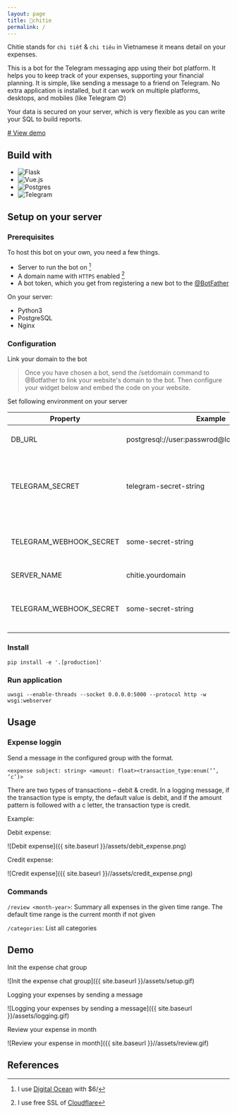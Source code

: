 ```yaml
---
layout: page
title: 🤖chitie
permalink: /
---
```



Chitie stands for `chi tiết` & `chi tiêu` in Vietnamese it means detail on your expenses. 

This is a bot for the Telegram messaging app using their bot platform. It helps you to keep track of your expenses, supporting your financial planning. 
It is simple, like sending a message to a friend on Telegram. No extra application is installed, but it can work on multiple platforms, desktops, and mobiles (like Telegram 😊)

Your data is secured on your server, which is very flexible as you can write your SQL to build reports.

[# View demo](#demo)


## Build with

* ![Flask](https://img.shields.io/badge/flask-%23000.svg?style=for-the-badge&logo=flask&logoColor=white)
* ![Vue.js](https://img.shields.io/badge/vuejs-%2335495e.svg?style=for-the-badge&logo=vuedotjs&logoColor=%234FC08D)
* ![Postgres](https://img.shields.io/badge/postgres-%23316192.svg?style=for-the-badge&logo=postgresql&logoColor=white)
* ![Telegram](https://img.shields.io/badge/Telegram-2CA5E0?style=for-the-badge&logo=telegram&logoColor=white)

## Setup on your server
### Prerequisites

To host this bot on your own, you need a few things.
* Server to run the bot on [^1]
* A domain name with `HTTPS` enabled [^2]
* A bot token, which you get from registering a new bot to the [@BotFather](https://t.me/BotFather)

On your server:
* Python3
* PostgreSQL
* Nginx


### Configuration
Link your domain to the bot

> Once you have chosen a bot, send the /setdomain command to @Botfather to link your website's domain to the bot. Then configure your widget below and embed the code on your website.


Set following environment on your server


| Property                | Example                                          | Description                                                  |
|-------------------------|--------------------------------------------------|--------------------------------------------------------------|
| DB_URL                  | postgresql://user:passwrod@localhost:5432/chitie | PostgreSQL connection url                                    |
| TELEGRAM_SECRET         | telegram-secret-string                           | The secret string gotten from @BotFather when create new bot |
| TELEGRAM_WEBHOOK_SECRET | some-secret-string                               | To generate a secure url for webhook endpoint                |
| SERVER_NAME           | chitie.yourdomain                                  | Your web domain                                              |
| TELEGRAM_WEBHOOK_SECRET | some-secret-string                               | To generate a secure url for webhook endpoint                |

### Install
```
pip install -e '.[production]'
```

### Run application
```
uwsgi --enable-threads --socket 0.0.0.0:5000 --protocol http -w wsgi:webserver
```

## Usage

### Expense loggin

Send a message in the configured group with the format.

```
<expense subject: string> <amount: float><transaction_type:enum(‘’, ‘c’)>
```

There are two types of transactions – debit & credit. In a logging message, if the transaction type is empty, the default value is debit, and if the amount pattern is followed with a c letter, the transaction type is credit.

Example:

Debit expense:

![Debit expense]({{ site.baseurl }}/assets/debit_expense.png)

Credit expense:

![Credit expense]({{ site.baseurl }}//assets/credit_expense.png)

### Commands

`/review <month-year>`: Summary all expenses in the given time range. The default time range is the current month if not given

`/categories`: List all categories

## Demo
Init the expense chat group

![Init the expense chat group]({{ site.baseurl }}/assets/setup.gif)

Logging your expenses by sending a message

![Logging your expenses by sending a message]({{ site.baseurl }}/assets/logging.gif)


Review your expense in month

![Review your expense in month]({{ site.baseurl }}//assets/review.gif)

## References
[^1]: I use [Digital Ocean](https://m.do.co/c/13d83e9b5d60) with $6/

[^2]: I use free SSL of [Cloudflare](https://www.cloudflare.com/ssl/)
